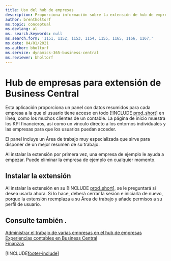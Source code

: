 ```yaml
---
title: Uso del hub de empresas
description: Proporciona información sobre la extensión de hub de empresas que puede utilizar para gestionar su trabajo en varias empresas en Business Central.
author: brentholtorf
ms.topic: conceptual
ms.devlang: al
ms. search.keywords: null
ms.search.form: '1151, 1152, 1153, 1154, 1155, 1165, 1166, 1167,'
ms.date: 04/01/2021
ms.author: bholtorf
ms.service: dynamics-365-business-central
ms.reviewer: bholtorf
---
```

# <a name="the-company-hub-for-business-central-extension"></a>Hub de empresas para extensión de Business Central

Esta aplicación proporciona un panel con datos resumidos para cada empresa a la que el usuario tiene acceso en todo [!INCLUDE [prod_short](includes/prod_short.md)] en línea, como los muchos clientes de un contable. La página de inicio muestra los KPI financieros, así como un vínculo directo a los entornos individuales y las empresas para que los usuarios puedan acceder.

El panel incluye un Área de trabajo muy especializada que sirve para disponer de un mejor resumen de su trabajo.

Al instalar la extensión por primera vez, una empresa de ejemplo le ayuda a empezar. Puede eliminar la empresa de ejemplo en cualquier momento.

## <a name="installing-the-extension"></a>Instalar la extensión

Al instalar la extensión en su [!INCLUDE [prod_short](includes/prod_short.md)], se le preguntará si desea usarla ahora. Si lo hace, deberá cerrar la sesión e iniciarla de nuevo, porque la extensión reemplaza a su Área de trabajo y añade permisos a su perfil de usuario.

## <a name="see-also"></a>Consulte también .

[Administrar el trabajo de varias empresas en el hub de empresas](company-hub.md)  
[Experiencias contables en Business Central](finance-accounting.md)  
[Finanzas](finance.md)  

[!INCLUDE[footer-include](includes/footer-banner.md)]
